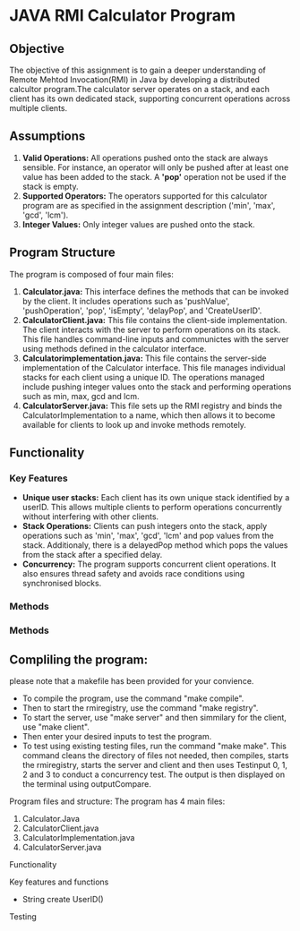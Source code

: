 # **JAVA RMI Calculator Program**

## **Objective**

The objective of this assignment is to gain a deeper understanding of Remote Mehtod Invocation(RMI) in Java by developing a distributed calcultor program.The calculator server operates on a stack, and each client has its own dedicated stack, supporting concurrent operations across multiple clients.

## **Assumptions**

1. **Valid Operations:**
All operations pushed onto the stack are always sensible. For instance, an operator will only be pushed after at least one value has been added to the stack. A **'pop'** operation not be used if the stack is empty.
2. **Supported Operators:**
The operators supported for this calculator program are as specified in the assignment description ('min', 'max', 'gcd', 'lcm').
3. **Integer Values:**
Only integer values are pushed onto the stack.

## **Program Structure** ##

The program is composed of four main files:

1. **Calculator.java:** This interface defines the methods that can be invoked by the client. It includes operations such as 'pushValue', 'pushOperation', 'pop', 'isEmpty', 'delayPop', and 'CreateUserID'.
2. **CalculatorClient.java:** This file contains the client-side implementation. The client interacts with the server to perform operations on its stack. This file handles command-line inputs and communictes with the server using methods defined in the calculator interface. 
3. **Calculatorimplementation.java:** This file contains the server-side implementation of the Calculator interface. This file manages individual stacks for each client using a unique ID. The operations managed include pushing integer values onto the stack and performing operations such as min, max, gcd and lcm. 
4. **CalculatorServer.java:** This file sets up the RMI registry and binds the CalculatorImplementation to a name, which then allows it to become available for clients to look up and invoke methods remotely.

## **Functionality** ##

### Key Features ###
- **Unique user stacks:** Each client has its own unique stack identified by a userID. This allows multiple clients to perform operations concurrently without interfering with other clients.
- **Stack Operations:** Clients can push integers onto the stack, apply operations such as 'min', 'max', 'gcd', 'lcm' and pop values from the stack. Additionaly, there is a delayedPop method which pops the values from the stack after a specified delay.
- **Concurrency:** The program supports concurrent client operations. It also ensures thread safety and avoids race conditions using synchronised blocks.

### **Methods** ###

### Methods ###

## Compliling the program: ##
please note that a makefile has been provided for your convience. 

- To compile the program, use the command "make compile".
- Then to start the rmiregistry, use the command "make registry".
- To start the server, use "make server" and then simmilary for the client, use "make client". 
- Then enter your desired inputs to test the program. 
- To test using existing testing files, run the command "make make". This command cleans the directory of files not needed, then compiles, starts the rmiregistry, starts the server and client and then uses Testinput 0, 1, 2 and 3 to conduct a concurrency test. The output is then displayed on the terminal using outputCompare. 

Program files and structure:
The program has 4 main files: 
1. Calculator.Java 
2. CalculatorClient.java
3. CalculatorImplementation.java
4. CalculatorServer.java

Functionality

Key features and functions 
- String create UserID()

Testing 
